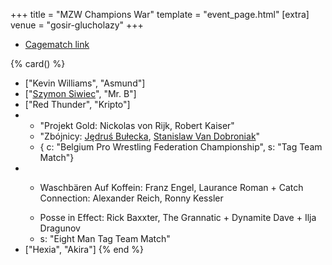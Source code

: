 +++
title = "MZW Champions War"
template = "event_page.html"
[extra]
venue = "gosir-glucholazy"
+++

* [Cagematch link](https://www.cagematch.net/?id=1&nr=128358)

{% card() %}
- ["Kevin Williams", "Asmund"]
- ["[Szymon Siwiec](@/w/szymon-siwiec.md)", "Mr. B"]
- ["Red Thunder", "Kripto"]
- - "Projekt Gold: Nickolas von Rijk, Robert Kaiser"
  - "Zbójnicy: [Jędruś Bułecka](@/w/jedrus-bulecka.md), [Stanislaw Van Dobroniak](@/w/stanislaw-van-dobroniak.md)"
  - { c: "Belgium Pro Wrestling Federation Championship", s: "Tag Team Match"}
- - >
    Waschbären Auf Koffein: Franz Engel, Laurance Roman +
    Catch Connection: Alexander Reich, Ronny Kessler
  - >
      Posse in Effect: Rick Baxxter, The Grannatic + Dynamite Dave + Ilja Dragunov
  - s: "Eight Man Tag Team Match"
- ["Hexia", "Akira"]
{% end %}

